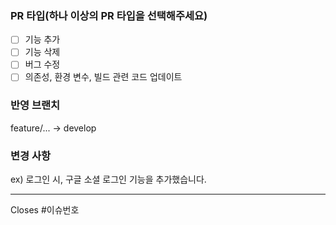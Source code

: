 ### PR 타입(하나 이상의 PR 타입을 선택해주세요)

- [ ] 기능 추가
- [ ] 기능 삭제
- [ ] 버그 수정
- [ ] 의존성, 환경 변수, 빌드 관련 코드 업데이트

### 반영 브랜치

feature/... -> develop

### 변경 사항

ex) 로그인 시, 구글 소셜 로그인 기능을 추가했습니다.

---

Closes #이슈번호
